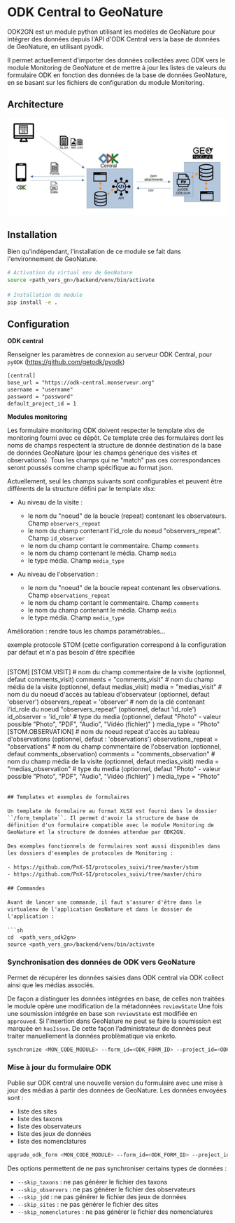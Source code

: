 # ODK Central to GeoNature

ODK2GN est un module python utilisant les modèles de GeoNature pour intégrer des données depuis l'API d'ODK Central vers la base de données de GeoNature, en utilisant pyodk.

Il permet actuellement d'importer des données collectées avec ODK vers le module Monitoring de GeoNature et de mettre à jour les listes de valeurs du formulaire ODK en fonction des données de la base de données GeoNature, en se basant sur les fichiers de configuration du module Monitoring.

## Architecture

![Architecture](docs/img/archi_global.jpeg)

## Installation

Bien qu'indépendant, l'installation de ce module se fait dans l'environnement de GeoNature.

```sh
# Activation du virtual env de GeoNature
source <path_vers_gn>/backend/venv/bin/activate

# Installation du module
pip install -e .
```

## Configuration

**ODK central**

Renseigner les paramètres de connexion au serveur ODK Central, pour `pyODK` (https://github.com/getodk/pyodk)

```
[central]
base_url = "https://odk-central.monserveur.org"
username = "username"
password = "password"
default_project_id = 1
```

**Modules monitoring**

Les formulaire monitoring ODK doivent respecter le template xlxs de monitoring fourni avec ce dépôt. Ce template crée des formulaires dont les noms de champs respectent la structure de donnée destination de la base de données GeoNature (pour les champs générique des visites et observations). Tous les champs qui ne "match" pas ces correspondances seront poussés comme champ spécifique au format json.

Actuellement, seul les champs suivants sont configurables et peuvent être différents de la structure défini par le template xlsx:

- Au niveau de la visite :

  - le nom du "noeud" de la boucle (repeat) contenant les observateurs. Champ `observers_repeat`
  - le nom du champ contenant l'id_role du noeud "observers_repeat". Champ `id_observer`
  - le nom du champ contant le commentaire. Champ `comments`
  - le nom du champ contenant le média. Champ `media`
  - le type média. Champ `media_type`

- Au niveau de l'observation :
  - le nom du "noeud" de la boucle repeat contenant les observations. Champ `observations_repeat`
  - le nom du champ contant le commentaire. Champ `comments`
  - le nom du champ contenant le média. Champ `media`
  - le type média. Champ `media_type`

Amélioration : rendre tous les champs paramétrables...

exemple protocole STOM (cette configuration correspond à la configuration par défaut et n'a pas besoin d'être spécifiée

```

```

[STOM]
[STOM.VISIT] # nom du champ commentaire de la visite (optionnel, defaut comments_visit)
comments = "comments_visit" # nom du champ média de la visite (optionnel, defaut medias_visit)
media = "medias_visit" # nom du du noeud d'accès au tableau d'observateur (optionnel, defaut 'observer')
observers_repeat = 'observer' # nom de la clé contenant l'id_role du noeud "observers_repeat" (optionnel, defaut 'id_role')
id_observer = 'id_role' # type du media (optionnel, defaut "Photo" - valeur possible "Photo", "PDF", "Audio", "Vidéo (fichier)" )
media_type = "Photo"
[STOM.OBSERVATION] # nom du noeud repeat d'accès au tableau d'observations (optionnel, defaut : 'observations')
observations_repeat = "observations" # nom du champ commentaire de l'observation (optionnel, defaut comments_observation)
comments = "comments_observation" # nom du champ média de la visite (optionnel, defaut medias_visit)
media = "medias_observation" # type du media (optionnel, defaut "Photo" - valeur possible "Photo", "PDF", "Audio", "Vidéo (fichier)" )
media_type = "Photo"

````

## Templates et exemples de formulaires

Un template de formulaire au format XLSX est fourni dans le dossier ``/form_template``. Il permet d'avoir la structure de base de définition d'un formulaire compatible avec le module Monitoring de GeoNature et la structure de données attendue par ODK2GN.

Des exemples fonctionnels de formulaires sont aussi disponibles dans les dossiers d'exemples de protocoles de Monitoring :

- https://github.com/PnX-SI/protocoles_suivi/tree/master/stom
- https://github.com/PnX-SI/protocoles_suivi/tree/master/chiro

## Commandes

Avant de lancer une commande, il faut s'assurer d'être dans le virtualenv de l'application GeoNature et dans le dossier de l'application :

```sh
cd  <path_vers_odk2gn>
source <path_vers_gn>/backend/venv/bin/activate
````

### Synchronisation des données de ODK vers GeoNature

Permet de récupérer les données saisies dans ODK central via ODK collect ainsi que les médias associés. 

De façon a distinguer les données intégrées en base, de celles non traitées le module opère une modification de la métadonnées `reviewState`
Une fois une soumission intégrée en base son `reviewState` est modifiée en `approuved`. Si l'insertion dans GeoNature ne peut se faire la soumission est marquée en `hasIssue`. De cette façon l’administrateur de données peut traiter manuellement la données problèmatique via enketo.

```sh
synchronize <MON_CODE_MODULE> --form_id=<ODK_FORM_ID> --project_id=<ODK_PROJECT_ID>
```

### Mise à jour du formulaire ODK

Publie sur ODK central une nouvelle version du formulaire avec une mise à jour des médias à partir des données de GeoNature. Les données envoyées sont :

- liste des sites
- liste des taxons
- liste des observateurs
- liste des jeux de données
- liste des nomenclatures

```sh
upgrade_odk_form <MON_CODE_MODULE> --form_id=<ODK_FORM_ID> --project_id=<ODK_PROJECT_ID>
```

Des options permettent de ne pas synchroniser certains types de données :

- `--skip_taxons` : ne pas générer le fichier des taxons
- `--skip_observers` : ne pas générer le fichier des observateurs
- `--skip_jdd` : ne pas générer le fichier des jeux de données
- `--skip_sites` : ne pas générer le fichier des sites
- `--skip_nomenclatures` : ne pas générer le fichier des nomenclatures
